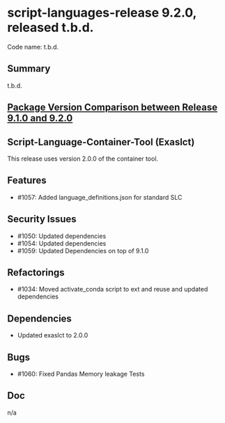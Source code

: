 # script-languages-release 9.2.0, released t.b.d.

Code name: t.b.d.

## Summary

t.b.d. 

## [Package Version Comparison between Release 9.1.0 and 9.2.0](package_diffs/9.2.0/README.md)

## Script-Language-Container-Tool (Exaslct)

This release uses version 2.0.0 of the container tool.

## Features

  - #1057: Added language_definitions.json for standard SLC


## Security Issues

 - #1050: Updated dependencies
 - #1054: Updated dependencies
 - #1059: Updated Dependencies on top of 9.1.0

## Refactorings

 - #1034: Moved activate_conda script to ext and reuse and updated dependencies

## Dependencies

 - Updated exaslct to 2.0.0

## Bugs

  - #1060: Fixed Pandas Memory leakage Tests

## Doc

 n/a
